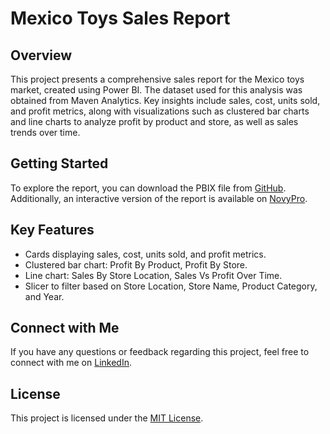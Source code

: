 # Mexico Toys Sales Report

## Overview
This project presents a comprehensive sales report for the Mexico toys market, created using Power BI. The dataset used for this analysis was obtained from Maven Analytics. Key insights include sales, cost, units sold, and profit metrics, along with visualizations such as clustered bar charts and line charts to analyze profit by product and store, as well as sales trends over time.

## Getting Started
To explore the report, you can download the PBIX file from [GitHub](https://github.com/ViShNu-hub-bot/Mexico-Toy-sales-report). Additionally, an interactive version of the report is available on [NovyPro](https://www.novypro.com/project/mexico-toys-sales-report-).

## Key Features
- Cards displaying sales, cost, units sold, and profit metrics.
- Clustered bar chart: Profit By Product, Profit By Store.
- Line chart: Sales By Store Location, Sales Vs Profit Over Time.
- Slicer to filter based on Store Location, Store Name, Product Category, and Year.

## Connect with Me
If you have any questions or feedback regarding this project, feel free to connect with me on [LinkedIn](https://www.linkedin.com/in/vishnukanth-k-a5552327b/).

## License
This project is licensed under the [MIT License](LICENSE).
